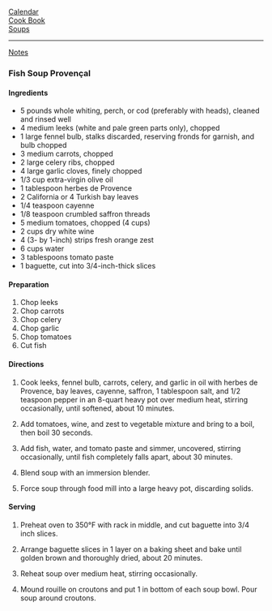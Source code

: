 [Calendar](https://github.com/vmsmith/EDT/blob/master/calendar.md)      
[Cook Book](https://github.com/vmsmith/CookBook/blob/master/README.md)    
[Soups](https://github.com/vmsmith/CookBook/blob/master/soups.md)  

-----  

[Notes](https://github.com/vmsmith/CookBook/blob/master/soups.md)  

### Fish Soup Provençal  

#### Ingredients  

* 5 pounds whole whiting, perch, or cod (preferably with heads), cleaned and rinsed well  
* 4 medium leeks (white and pale green parts only), chopped  
* 1 large fennel bulb, stalks discarded, reserving fronds for garnish, and bulb chopped  
* 3 medium carrots, chopped  
* 2 large celery ribs, chopped  
* 4 large garlic cloves, finely chopped  
* 1/3 cup extra-virgin olive oil  
* 1 tablespoon herbes de Provence  
* 2 California or 4 Turkish bay leaves  
* 1/4 teaspoon cayenne  
* 1/8 teaspoon crumbled saffron threads  
* 5 medium tomatoes, chopped (4 cups)  
* 2 cups dry white wine  
* 4 (3- by 1-inch) strips fresh orange zest  
* 6 cups water  
* 3 tablespoons tomato paste  
* 1 baguette, cut into 3/4-inch-thick slices  

#### Preparation   

1. Chop leeks  
2. Chop carrots  
3. Chop celery  
4. Chop garlic  
5. Chop tomatoes  
6. Cut fish  

#### Directions  

1. Cook leeks, fennel bulb, carrots, celery, and garlic in oil with herbes de Provence, bay leaves, cayenne, saffron, 1 tablespoon salt, and 1/2 teaspoon pepper in an 8-quart heavy pot over medium heat, stirring occasionally, until softened, about 10 minutes.  

2. Add tomatoes, wine, and zest to vegetable mixture and bring to a boil, then boil 30 seconds.   

3. Add fish, water, and tomato paste and simmer, uncovered, stirring occasionally, until fish completely falls apart, about 30 minutes.  

4. Blend soup with an immersion blender.  

5. Force soup through food mill into a large heavy pot, discarding solids.  

#### Serving  

1. Preheat oven to 350°F with rack in middle, and cut baguette into 3/4 inch slices.  

2. Arrange baguette slices in 1 layer on a baking sheet and bake until golden brown and thoroughly dried, about 20 minutes.

3. Reheat soup over medium heat, stirring occasionally.

4. Mound rouille on croutons and put 1 in bottom of each soup bowl. Pour soup around croutons.




